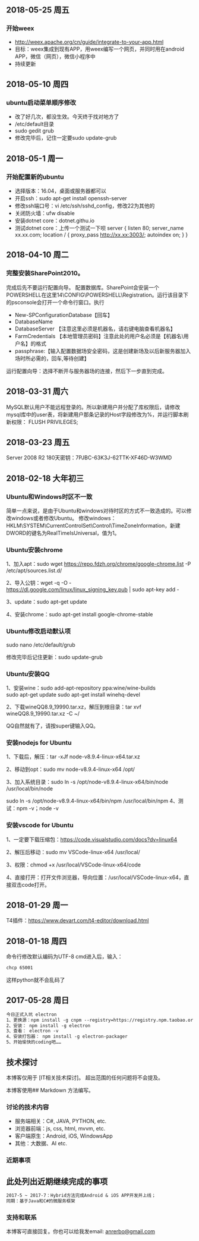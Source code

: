 ## 2018-05-25 周五
### 开始weex
- http://weex.apache.org/cn/guide/integrate-to-your-app.html
- 目标：weex集成到现有APP，用weex编写一个网页，并同时用在android APP，微信（网页），微信小程序中
- 持续更新

## 2018-05-10 周四
### ubuntu启动菜单顺序修改
- 改了好几次，都没生效。今天终于找对地方了
- /etc/default目录
- sudo gedit grub
- 修改完毕后，记住一定要sudo update-grub

## 2018-05-1 周一
### 开始配置新的ubuntu
- 选择版本：16.04，桌面或服务器都可以
- 开启ssh：sudo apt-get install openssh-server
- 修改ssh端口号：vi /etc/ssh/sshd_config，修改22为其他的
- 关闭防火墙：ufw disable 
- 安装dotnet core：dotnet.githu.io
- 测试dotnet core：上传一个测试一下呗
server {
      listen       80;
      server_name  xx.xx.com;
      location / {
          proxy_pass   http://xx.xx:3003/;
          autoindex  on;
      }
}

## 2018-04-10 周二
### 完整安装SharePoint2010。
完成后先不要运行配置向导。
配置数据库。SharePoint会安装一个POWERSHELL在这里14\CONFIG\POWERSHELL\Registration。运行该目录下的psconsole会打开一个命令行窗口。执行

- New-SPConfigurationDatabase【回车】
- DatabaseName <config database name>
- DatabaseServer <servername> 【注意这里必须是机器名，请右键电脑查看机器名】
- FarmCredentials 【本地管理员密码】注意此处的用户名必须是【机器名\用户名】的格式
- passphrase:【输入配置数据场安全密码，这是创建新场及以后新服务器加入场时所必需的，回车,等待创建】

运行配置向导：选择不断开与服务器场的连接，然后下一步直到完成。

## 2018-03-31 周六
MySQL默认用户不能远程登录的。所以新建用户并分配了库权限后，请修改mysql库中的user表，将新建用户那条记录的Host字段修改为%，并运行脚本刷新权限：
FLUSH PRIVILEGES;

## 2018-03-23 周五
Server 2008 R2 180天密钥：7PJBC-63K3J-62TTK-XF46D-W3WMD

## 2018-02-18 大年初三
### Ubuntu和Windows时区不一致
简单一点来说，是由于Ubuntu和windows对待时区的方式不一致造成的。可以修改windows或者修改Ubuntu。
修改windows：HKLM\SYSTEM\CurrentControlSet\Control\TimeZoneInformation，新建DWORD的键名为RealTimeIsUniversal，值为1。

### Ubuntu安装chrome
1、加入apt：sudo wget https://repo.fdzh.org/chrome/google-chrome.list -P /etc/apt/sources.list.d/

2、导入公钥：wget -q -O - https://dl.google.com/linux/linux_signing_key.pub  | sudo apt-key add -

3、update：sudo apt-get update

4、安装chrome：sudo apt-get install google-chrome-stable

### Ubuntu修改启动默认项
sudo  nano /etc/default/grub

修改完毕后记住更新：sudo update-grub

### Ubuntu安装QQ
1、安装wine：sudo add-apt-repository ppa:wine/wine-builds  
sudo apt-get update
sudo apt-get install winehq-devel

2、下载wineQQ8.9_19990.tar.xz，解压到根目录：tar xvf wineQQ8.9_19990.tar.xz -C ~/

QQ自然就有了，请按super键输入QQ。

### 安装nodejs for Ubuntu
1、下载后，解压：tar -xJf node-v8.9.4-linux-x64.tar.xz 

2、移动到opt：sudo mv node-v8.9.4-linux-x64 /opt/

3、加入系统目录：sudo ln -s /opt/node-v8.9.4-linux-x64/bin/node /usr/local/bin/node 

sudo ln -s /opt/node-v8.9.4-linux-x64/bin/npm /usr/local/bin/npm
4、测试：npm -v；node -v

### 安装vscode for Ubuntu
1、一定要下载压缩包：https://code.visualstudio.com/docs?dv=linux64

2、解压后移动：sudo mv VSCode-linux-x64 /usr/local/

3、权限：chmod +x /usr/local/VSCode-linux-x64/code

4、直接打开：打开文件浏览器，导向位置：/usr/local/VSCode-linux-x64，直接双击code打开。



## 2018-01-29 周一
T4插件：https://www.devart.com/t4-editor/download.html

## 2018-01-18 周四
命令行修改默认编码为UTF-8
cmd进入后，输入：
```markdown
chcp 65001
```
这样python就不会乱码了

## 2017-05-28 周日
```markdown
今日正式入坑 electron
1、更换源：npm install -g cnpm --registry=https://registry.npm.taobao.org
2、安装： npm install -g electron
3、查看： electron -v
4、安装打包器： npm install -g electron-packager
5、开始愉快的coding吧……
```



## 技术探讨

本博客仅用于 [IT相关技术探讨]。 超出范围的任何问题将不会提及。

本博客使用## Markdown 方法编写。

### 讨论的技术内容

* 服务端相关：C#, JAVA, PYTHON, etc.
* 浏览器前端：js, css, html, mvvm, etc.
* 客户端原生：Android, iOS, WindowsApp
* 其他：大数据、AI etc.

### 近期事项

## 此处列出近期继续完成的事项

```markdown
2017-5 ~ 2017-7：Hybrid方法完成Android & iOS APP开发并上线；
同期：基于Java和C#的微服务框架
```

### 支持和联系

本博客可直接回复。你也可以给我发email: anrerbo@gmail.com
